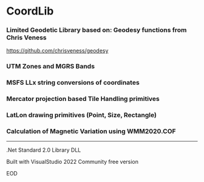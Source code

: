 # CoordLib

### Limited Geodetic Library based on: Geodesy functions from Chris Veness
https://github.com/chrisveness/geodesy

### UTM Zones and MGRS Bands 

### MSFS LLx string conversions of coordinates

### Mercator projection based Tile Handling primitives

### LatLon drawing primitives (Point, Size, Rectangle)

### Calculation of Magnetic Variation using WMM2020.COF


---

.Net Standard 2.0 Library DLL

Built with VisualStudio 2022 Community free version



EOD
